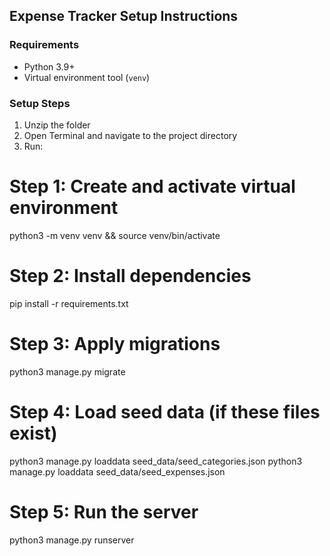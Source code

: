 ## Expense Tracker Setup Instructions

### Requirements
- Python 3.9+
- Virtual environment tool (`venv`)

### Setup Steps
1. Unzip the folder
2. Open Terminal and navigate to the project directory
3. Run:

# Step 1: Create and activate virtual environment
python3 -m venv venv && source venv/bin/activate

# Step 2: Install dependencies
pip install -r requirements.txt

# Step 3: Apply migrations
python3 manage.py migrate

# Step 4: Load seed data (if these files exist)
python3 manage.py loaddata seed_data/seed_categories.json
python3 manage.py loaddata seed_data/seed_expenses.json

# Step 5: Run the server
python3 manage.py runserver